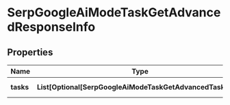 # SerpGoogleAiModeTaskGetAdvancedResponseInfo


## Properties

| Name | Type | Description | Notes |
|------------ | ------------- | ------------- | -------------|
**tasks** | **List[Optional[SerpGoogleAiModeTaskGetAdvancedTaskInfo]]** | array of tasks |[optional]|